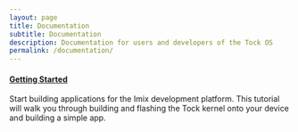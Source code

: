 ```yaml
---
layout: page
title: Documentation
subtitle: Documentation
description: Documentation for users and developers of the Tock OS
permalink: /documentation/
---
```


<div class="projects">
<div class="grid no-gutters">

<div class="unit one-third">
  <div class="project">

#### [Getting Started](#)

Start building applications for the Imix development platform. This tutorial
will walk you through building and flashing the Tock kernel onto your device
and building a simple app.

  </div>
</div>
</div><!-- grid -->
</div>
